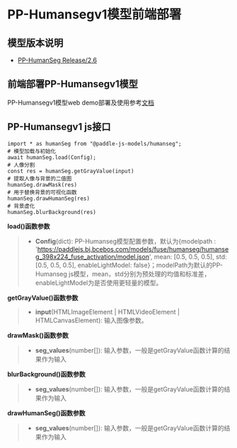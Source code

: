 # PP-Humansegv1模型前端部署

## 模型版本说明

- [PP-HumanSeg Release/2.6](https://github.com/PaddlePaddle/PaddleSeg/blob/release/2.6/contrib/PP-HumanSeg/)


## 前端部署PP-Humansegv1模型

PP-Humansegv1模型web demo部署及使用参考[文档](../../../../application/web_demo/README.md)


## PP-Humansegv1 js接口

```
import * as humanSeg from "@paddle-js-models/humanseg";
# 模型加载与初始化
await humanSeg.load(Config);
# 人像分割
const res = humanSeg.getGrayValue(input)
# 提取人像与背景的二值图
humanSeg.drawMask(res)
# 用于替换背景的可视化函数
humanSeg.drawHumanSeg(res)
# 背景虚化
humanSeg.blurBackground(res)
```

**load()函数参数**
> * **Config**(dict): PP-Humanseg模型配置参数，默认为{modelpath : 'https://paddlejs.bj.bcebos.com/models/fuse/humanseg/humanseg_398x224_fuse_activation/model.json', mean: [0.5, 0.5, 0.5], std: [0.5, 0.5, 0.5], enableLightModel: false}；modelPath为默认的PP-Humanseg js模型，mean，std分别为预处理的均值和标准差，enableLightModel为是否使用更轻量的模型。


**getGrayValue()函数参数**
> * **input**(HTMLImageElement | HTMLVideoElement | HTMLCanvasElement): 输入图像参数。

**drawMask()函数参数**
> * **seg_values**(number[]): 输入参数，一般是getGrayValue函数计算的结果作为输入

**blurBackground()函数参数**
> * **seg_values**(number[]): 输入参数，一般是getGrayValue函数计算的结果作为输入

**drawHumanSeg()函数参数**
> * **seg_values**(number[]): 输入参数，一般是getGrayValue函数计算的结果作为输入





